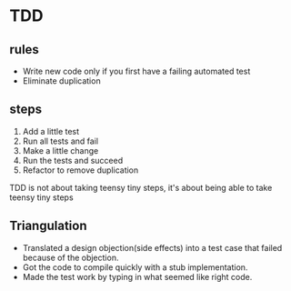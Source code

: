 # TDD

## rules

- Write new code only if you first have a failing automated test
- Eliminate duplication

## steps

1. Add a little test
2. Run all tests and fail
3. Make a little change
4. Run the tests and succeed
5. Refactor to remove duplication

TDD is not  about taking teensy tiny steps, it's about being able to take teensy tiny steps

## Triangulation

- Translated a design objection(side effects) into a test case that failed because of the objection.
- Got the code to compile quickly with a stub implementation.
- Made the test work by typing in what seemed like right code.
